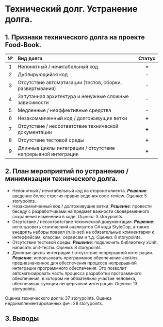 # Технический долг. Устранение долга.

## 1. Признаки технического долга на проекте Food-Book.

| № | Вид долга | Статус |
| :---: | :--- | :---: |
| 1 | Непонятный / нечитабельный код | **+** |
| 2 | Дублирующийся код | - |
| 3 | Отсутствие автоматизации (тестов, сборки, развертывания) | - |
| 4 | Запутанная архитектура и ненужные сложные зависимости | - |
| 5 | Медленные / неэффективные средства | - |
| 6 | Незакоммиченный код / долгоживущие ветки | **+** |
| 7 | Отсутствие / несоответствие технической документации | **+** |
| 8 | Отсутствие тестовой среды | **+** |
| 9 | Длинные циклы интеграции / отсутствие непрерывной интеграции | **+** |

## 2. План мероприятий по устранению / минимизации технического долга.

* Непонятный / нечитабельный код на стороне клиента. ***Решение***: введение более строгих правил ведения code-review. *Оценка*: 5 storypoints.
* Незакоммиченный код / долгоживущие ветки. ***Решение***: провести беседу с разработчиками на предмет важности своевременного сохранения изменений в коде. *Оценка*: 3 storypoints.
* Отсутствие / несоответствие технической документации. ***Решение***: использовать статический анализатор C# кода StyleCop, а также внедрить наборы правил (rule-set) на обязательные комментарии к интерфейсам, классам, сервисам и т.д. *Оценка*: 8 storypoints.
* Отсутствие тестовой среды. ***Решение***: подключить библиотеку xUnit, написать unit-тесты. *Оценка*: 8 storypoints.
* Длинные циклы интеграции / отсутствие непрерывной интеграции. ***Решение***: использовать программное обеспечение Jenkins, предназначенное для обеспечения процесса непрерывной интеграции программного обеспечения. Это позволит автоматизировать часть процесса разработки программного обеспечения, в котором не обязательно участие человека, обеспечивая функции непрерывной интеграции. *Оценка*: 13 storypoints.

Оценка технического долга: 37 storypoints.
Оценка недоимплементированных фич: 28 storypoints.

## 3. Выводы

